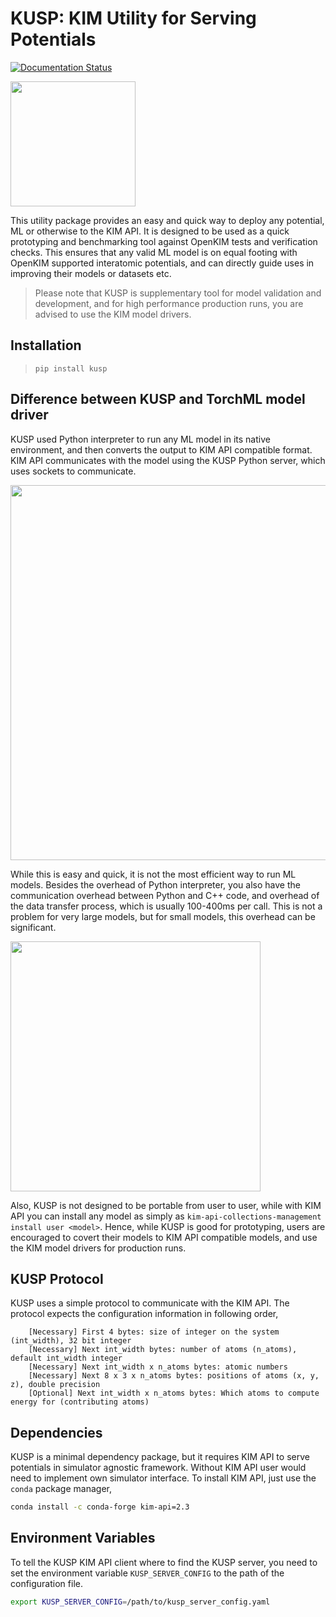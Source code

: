 KUSP: KIM Utility for Serving Potentials
=========================================
[![Documentation Status](https://readthedocs.org/projects/kusp/badge/?version=latest)](https://kusp.readthedocs.io/en/latest/?badge=latest)

<img src="kusp.png" width="200px">

This utility package provides an easy and quick way to deploy any potential, ML
or otherwise to the KIM API. It is designed to be used as a quick prototyping and benchmarking
tool against OpenKIM tests and verification checks.
This ensures that any valid ML model is on equal footing with OpenKIM supported interatomic
potentials, and can directly guide uses in improving their models or datasets etc.

> Please note that KUSP is supplementary tool for model validation and development,
> and for high performance production runs, you are advised to use the KIM model drivers.

## Installation
> `pip install kusp`

## Difference between KUSP and TorchML model driver
KUSP used Python interpreter to run any ML model in its native environment, and then
converts the output to KIM API compatible format. KIM API communicates with the model using
the KUSP Python server, which uses sockets to communicate.

<img src="KUSP_mech.png" width='600px'>

While this is easy and quick, it is  not the most efficient way to run ML models. Besides
the overhead of Python interpreter, you also have the communication overhead between
Python and C++ code, and overhead of the data transfer process, which is usually 100-400ms
per call. This is not a problem for very large models, but for small models, this overhead
can be significant.

<img src="transport.png" width="400px">

Also, KUSP is not designed to be portable from user to user, while with KIM API
you can install any model as simply as `kim-api-collections-management install user <model>`.
Hence, while KUSP is good for prototyping, users are encouraged to covert their models
to KIM API compatible models, and use the KIM model drivers for production runs.

## KUSP Protocol
KUSP uses a simple protocol to communicate with the KIM API. The protocol expects the
configuration information in following order,

```plaintext
    [Necessary] First 4 bytes: size of integer on the system (int_width), 32 bit integer
    [Necessary] Next int_width bytes: number of atoms (n_atoms), default int_width integer
    [Necessary] Next int_width x n_atoms bytes: atomic numbers
    [Necessary] Next 8 x 3 x n_atoms bytes: positions of atoms (x, y, z), double precision
    [Optional] Next int_width x n_atoms bytes: Which atoms to compute energy for (contributing atoms)
```

## Dependencies
KUSP is a minimal dependency package, but it requires KIM API to serve potentials in simulator
agnostic framework. Without KIM API user would need to implement own simulator interface.
To install KIM API, just use the `conda` package manager,

```bash
conda install -c conda-forge kim-api=2.3
```

## Environment Variables
To tell the KUSP KIM API client where to find the KUSP server, you need to set the
environment variable `KUSP_SERVER_CONFIG` to the path of the configuration file.

```bash
export KUSP_SERVER_CONFIG=/path/to/kusp_server_config.yaml
```

